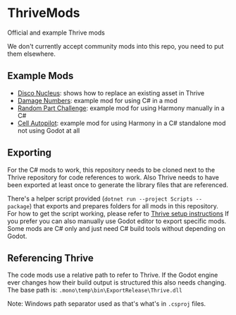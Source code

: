 # ThriveMods

Official and example Thrive mods

We don't currently accept community mods into this repo, you need to put them elsewhere.

## Example Mods

- [Disco Nucleus](DiscoNucleus/): shows how to replace an existing asset in Thrive
- [Damage Numbers](DamageNumbers/): example mod for using C# in a mod
- [Random Part Challenge](RandomPartChallenge/): example mod for using Harmony manually in a C#
- [Cell Autopilot](CellAutopilot/): example mod for using Harmony in a C# standalone mod not using Godot at all


## Exporting

For the C# mods to work, this repository needs to be cloned next to
the Thrive repository for code references to work. Also Thrive needs
to have been exported at least once to generate the library files that
are referenced.

There's a helper script provided (`dotnet run --project Scripts -- package`) that exports and
prepares folders for all mods in this repository. For how to get the
script working, please refer to [Thrive setup
instructions](https://github.com/Revolutionary-Games/Thrive/blob/master/doc/setup_instructions.md)
If you prefer you can also manually use Godot editor to export
specific mods. Some mods are C# only and just need C# build tools
without depending on Godot.


## Referencing Thrive

The code mods use a relative path to refer to Thrive. If the Godot
engine ever changes how their build output is structured this also
needs changing. The base path is:
`.mono\temp\bin\ExportRelease\Thrive.dll`

Note: Windows path separator used as that's what's in `.csproj` files.
